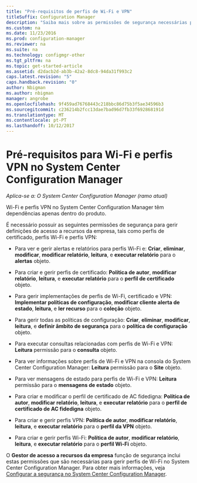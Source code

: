 ```yaml
---
title: "Pré-requisitos de perfis de Wi-Fi e VPN"
titleSuffix: Configuration Manager
description: "Saiba mais sobre as permissões de segurança necessárias para gerir perfis de certificado, perfis Wi-Fi e perfis VPN no System Center Configuration Manager."
ms.custom: na
ms.date: 11/23/2016
ms.prod: configuration-manager
ms.reviewer: na
ms.suite: na
ms.technology: configmgr-other
ms.tgt_pltfrm: na
ms.topic: get-started-article
ms.assetid: d2dacb2d-ab3b-42a2-8dc8-94da31f993c2
caps.latest.revision: "5"
caps.handback.revision: "0"
author: Nbigman
ms.author: nbigman
manager: angrobe
ms.openlocfilehash: 9f459ad76768443c218bbc86d75b3f5ae34596b3
ms.sourcegitcommit: c236214b2fcc13dae7bad96d7fb33f692868191d
ms.translationtype: MT
ms.contentlocale: pt-PT
ms.lasthandoff: 10/12/2017
---
```

# <a name="prerequisites-for-wi-fi-and-vpn-profiles-in-system-center-configuration-manager"></a>Pré-requisitos para Wi-Fi e perfis VPN no System Center Configuration Manager

*Aplica-se a: O System Center Configuration Manager (ramo atual)*

Wi-Fi e perfis VPN no System Center Configuration Manager têm dependências apenas dentro do produto.  

 É necessário possuir as seguintes permissões de segurança para gerir definições de acesso a recursos da empresa, tais como perfis de certificado, perfis Wi-Fi e perfis VPN:  

-   Para ver e gerir alertas e relatórios para perfis Wi-Fi e: **Criar**, **eliminar**, **modificar**, **modificar relatório**, **leitura**, e **executar relatório** para o **alertas** objeto.  

-   Para criar e gerir perfis de certificado: **Política de autor**, **modificar relatório**, **leitura**, e **executar relatório** para o **perfil de certificado** objeto.  

-   Para gerir implementações de perfis de Wi-Fi, certificado e VPN: **Implementar políticas de configuração**, **modificar cliente alerta de estado**, **leitura**, e **ler recurso** para o **coleção** objeto.  

-   Para gerir todas as políticas de configuração: **Criar**, **eliminar**, **modificar**, **leitura**, e **definir âmbito de segurança** para o **política de configuração** objeto.  

-   Para executar consultas relacionadas com perfis de Wi-Fi e VPN: **Leitura** permissão para o **consulta** objeto.  

-   Para ver informações sobre perfis de Wi-Fi e VPN na consola do System Center Configuration Manager: **Leitura** permissão para o **Site** objeto.  

-   Para ver mensagens de estado para perfis de Wi-Fi e VPN: **Leitura** permissão para o **mensagens de estado** objeto.  

-   Para criar e modificar o perfil de certificado de AC fidedigna: **Política de autor**, **modificar relatório**, **leitura**, e **executar relatório** para o **perfil de certificado de AC fidedigna** objeto.  

-   Para criar e gerir perfis VPN: **Política de autor**, **modificar relatório**, **leitura**, e **executar relatório** para o **perfil da VPN** objeto.  

-   Para criar e gerir perfis Wi-Fi: **Política de autor**, **modificar relatório**, **leitura**, e **executar relatório** para o **perfil Wi-Fi** objeto.  

 O **Gestor de acesso a recursos da empresa** função de segurança inclui estas permissões que são necessárias para gerir perfis de Wi-Fi no System Center Configuration Manager. Para obter mais informações, veja [Configurar a segurança no System Center Configuration Manager](../../core/plan-design/security/configure-security.md).
